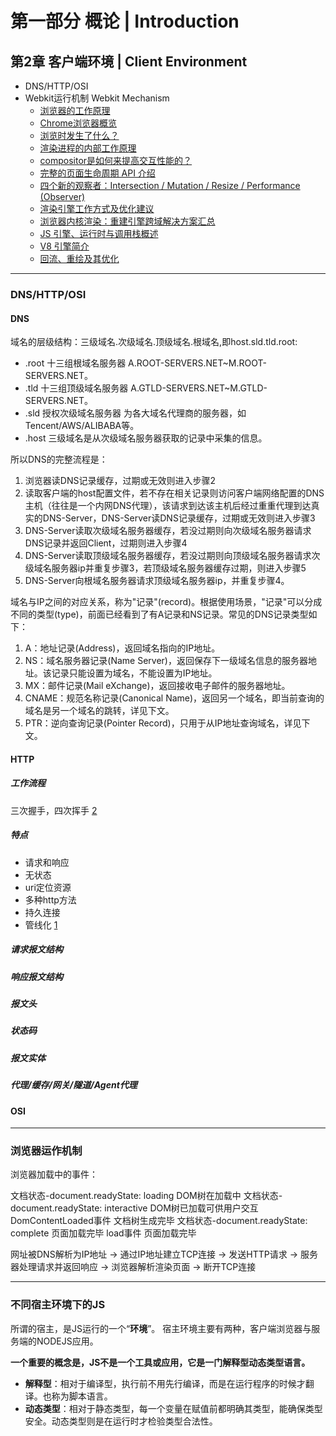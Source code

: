 # 第一部分 概论  |  Introduction

## 第2章 客户端环境   |   Client Environment

- DNS/HTTP/OSI
- Webkit运行机制 Webkit Mechanism
  - [浏览器的工作原理](https://www.html5rocks.com/zh/tutorials/internals/howbrowserswork/)
  - [Chrome浏览器概览](https://developers.google.com/web/updates/2018/09/inside-browser-part1)
  - [浏览时发生了什么？](https://developers.google.com/web/updates/2018/09/inside-browser-part2)
  - [渲染进程的内部工作原理](https://developers.google.com/web/updates/2018/09/inside-browser-part3)
  - [compositor是如何来提高交互性能的？](https://developers.google.com/web/updates/2018/09/inside-browser-part4)
  - [完整的页面生命周期 API 介绍](https://developers.google.com/web/updates/2018/07/page-lifecycle-api)
  - [四个新的观察者：Intersection / Mutation / Resize / Performance (Observer)](https://www.zeolearn.com/magazine/different-types-of-observers-supported-by-modern-browsers)
  - [渲染引擎工作方式及优化建议](https://blog.sessionstack.com/how-javascript-works-the-rendering-engine-and-tips-to-optimize-its-performance-7b95553baeda)
  - [浏览器内核渲染：重建引擎](https://juejin.im/post/5bbaa7da6fb9a05d3761aafe)[跨域解决方案汇总](https://www.jianshu.com/p/438183ddcea8)
  - [JS 引擎、运行时与调用栈概述](https://blog.sessionstack.com/how-does-javascript-actually-work-part-1-b0bacc073cf)
  - [V8 引擎简介](https://github.com/getify/You-Dont-Know-JS/blob/2nd-ed/types-grammar/apA.md)
  - [回流、重绘及其优化](https://segmentfault.com/a/1190000014474575#articleHeader0)

---



### DNS/HTTP/OSI

#### DNS
域名的层级结构：三级域名.次级域名.顶级域名.根域名,即host.sld.tld.root:
 - .root 十三组根域名服务器 A.ROOT-SERVERS.NET~M.ROOT-SERVERS.NET。
 - .tld 十三组顶级域名服务器 A.GTLD-SERVERS.NET~M.GTLD-SERVERS.NET。
 - .sld 授权次级域名服务器 为各大域名代理商的服务器，如Tencent/AWS/ALIBABA等。
 - .host 三级域名是从次级域名服务器获取的记录中采集的信息。

所以DNS的完整流程是：
1. 浏览器读DNS记录缓存，过期或无效则进入步骤2
2. 读取客户端的host配置文件，若不存在相关记录则访问客户端网络配置的DNS主机（往往是一个内网DNS代理），该请求到达该主机后经过重重代理到达真实的DNS-Server，DNS-Server读DNS记录缓存，过期或无效则进入步骤3
3. DNS-Server读取次级域名服务器缓存，若没过期则向次级域名服务器请求DNS记录并返回Client，过期则进入步骤4
4. DNS-Server读取顶级域名服务器缓存，若没过期则向顶级域名服务器请求次级域名服务器ip并重复步骤3，若顶级域名服务器缓存过期，则进入步骤5
5. DNS-Server向根域名服务器请求顶级域名服务器ip，并重复步骤4。

域名与IP之间的对应关系，称为"记录"(record)。根据使用场景，"记录"可以分成不同的类型(type)，前面已经看到了有A记录和NS记录。常见的DNS记录类型如下：
1. A：地址记录(Address)，返回域名指向的IP地址。
2. NS：域名服务器记录(Name Server)，返回保存下一级域名信息的服务器地址。该记录只能设置为域名，不能设置为IP地址。
3. MX：邮件记录(Mail eXchange)，返回接收电子邮件的服务器地址。
4. CNAME：规范名称记录(Canonical Name)，返回另一个域名，即当前查询的域名是另一个域名的跳转，详见下文。
5. PTR：逆向查询记录(Pointer Record)，只用于从IP地址查询域名，详见下文。

#### HTTP
##### 工作流程
三次握手，四次挥手
[2](https://www.jianshu.com/p/6bf5e3922887)

##### 特点
 - 请求和响应
 - 无状态
 - uri定位资源
 - 多种http方法
 - 持久连接
 - 管线化
[1](http://www.52im.net/thread-1677-1-1.html)
##### 请求报文结构
##### 响应报文结构
##### 报文头
##### 状态码
##### 报文实体
##### 代理/缓存/网关/隧道/Agent代理



#### OSI



---




### 浏览器运作机制
浏览器加载中的事件：

文档状态-document.readyState: loading DOM树在加载中
文档状态-document.readyState: interactive DOM树已加载可供用户交互
DomContentLoaded事件 文档树生成完毕
文档状态-document.readyState: complete 页面加载完毕
load事件 页面加载完毕


网址被DNS解析为IP地址 -> 通过IP地址建立TCP连接 -> 发送HTTP请求 -> 服务器处理请求并返回响应 ->  浏览器解析渲染页面 -> 断开TCP连接

---



### 不同宿主环境下的JS

所谓的宿主，是JS运行的一个“**环境**”。
宿主环境主要有两种，客户端浏览器与服务端的NODEJS应用。

**一个重要的概念是，JS不是一个工具或应用，它是一门解释型动态类型语言。**

- **解释型**：相对于编译型，执行前不用先行编译，而是在运行程序的时候才翻译。也称为脚本语言。
- **动态类型**：相对于静态类型，每一个变量在赋值前都明确其类型，能确保类型安全。动态类型则是在运行时才检验类型合法性。